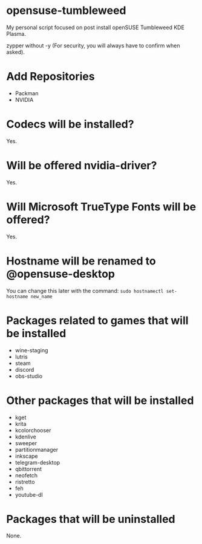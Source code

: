 # opensuse-tumbleweed

My personal script focused on post install openSUSE Tumbleweed KDE Plasma.

zypper without -y (For security, you will always have to confirm when asked).

# Add Repositories
- Packman
- NVIDIA

# Codecs will be installed?
Yes.

# Will be offered nvidia-driver?
Yes.

# Will Microsoft TrueType Fonts will be offered?
Yes.

# Hostname will be renamed to @opensuse-desktop
You can change this later with the command: `sudo hostnamectl set-hostname new_name`

# Packages related to games that will be installed
- wine-staging
- lutris
- steam
- discord
- obs-studio

# Other packages that will be installed
- kget
- krita
- kcolorchooser
- kdenlive
- sweeper
- partitionmanager
- inkscape
- telegram-desktop
- qbittorrent
- neofetch
- ristretto
- feh
- youtube-dl

# Packages that will be uninstalled
None.
